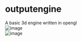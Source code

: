 # outputengine
A basic 3d engine written in opengl
<br>
![image](https://user-images.githubusercontent.com/66333305/160299601-aeebfc58-2229-4050-b40f-1b967068d03f.png)
<br>
![image](https://user-images.githubusercontent.com/66333305/160299624-a0a71fc5-3c72-4db7-a3de-6d0e824b8d32.png)

